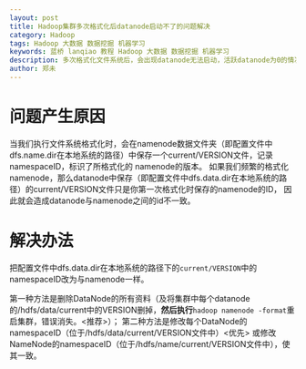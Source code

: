 ```yaml
---
layout: post
title: Hadoop集群多次格式化后datanode启动不了的问题解决
category: Hadoop
tags: Hadoop 大数据 数据挖掘 机器学习
keywords: 蓝桥 lanqiao 教程 Hadoop 大数据 数据挖掘 机器学习
description: 多次格式化文件系统后，会出现datanode无法启动，活跃datanode为0的情况，我们来看看怎么决绝。
author: 郑未
---
```


# 问题产生原因

当我们执行文件系统格式化时，会在namenode数据文件夹（即配置文件中dfs.name.dir在本地系统的路径）中保存一个current/VERSION文件，记录namespaceID，标识了所格式化的 namenode的版本。
如果我们频繁的格式化namenode，那么datanode中保存（即配置文件中dfs.data.dir在本地系统的路径）的current/VERSION文件只是你第一次格式化时保存的namenode的ID，
因此就会造成datanode与namenode之间的id不一致。

# 解决办法

把配置文件中dfs.data.dir在本地系统的路径下的`current/VERSION`中的namespaceID改为与namenode一样。

第一种方法是删除DataNode的所有资料（及将集群中每个datanode的/hdfs/data/current中的VERSION删掉，**然后执行**`hadoop namenode -format`重启集群，错误消失。<推荐>）；
第二种方法是修改每个DataNode的namespaceID（位于/hdfs/data/current/VERSION文件中）<优先>
或修改NameNode的namespaceID（位于/hdfs/name/current/VERSION文件中），使其一致。